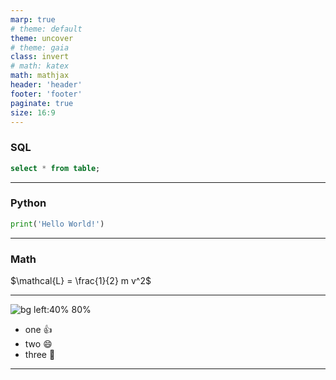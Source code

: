 ```yaml
---
marp: true
# theme: default
theme: uncover
# theme: gaia
class: invert
# math: katex
math: mathjax
header: 'header'
footer: 'footer'
paginate: true
size: 16:9
---
```


### SQL

```sql
select * from table;
```

---

### Python

```python
print('Hello World!')
```

---

### Math

$\mathcal{L} = \frac{1}{2} m v^2$

---

![bg left:40% 80%](back.jpg)

-   one :thumbsup:
-   two :smile:
-   three :rocket:

---
